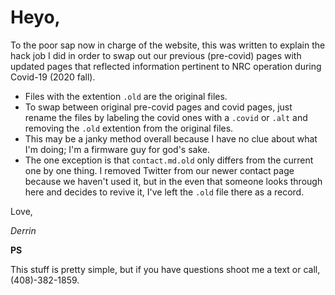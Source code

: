 # Heyo,

To the poor sap now in charge of the website, this was written to explain the hack job I did in order to swap out our previous (pre-covid) pages with updated pages that reflected information pertinent to NRC operation during Covid-19 (2020 fall).

- Files with the extention `.old` are the original files.
- To swap between original pre-covid pages and covid pages, just rename the files by labeling the covid ones with a `.covid` or `.alt` and removing the `.old` extention from the original files.
- This may be a janky method overall because I have no clue about what I'm doing; I'm a firmware guy for god's sake.
- The one exception is that `contact.md.old` only differs from the current one by one thing. I removed Twitter from our newer contact page because we haven't used it, but in the even that someone looks through here and decides to revive it, I've left the `.old` file there as a record.

Love,

*Derrin*

**PS**

This stuff is pretty simple, but if you have questions shoot me a text or call, (408)-382-1859. 